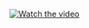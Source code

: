 [![Watch the video](https://img.youtube.com/vi/qVAJ2t9PF4/0.jpg)](https://youtube.com/shorts/_qVAJ2t9PF4?feature=share)
